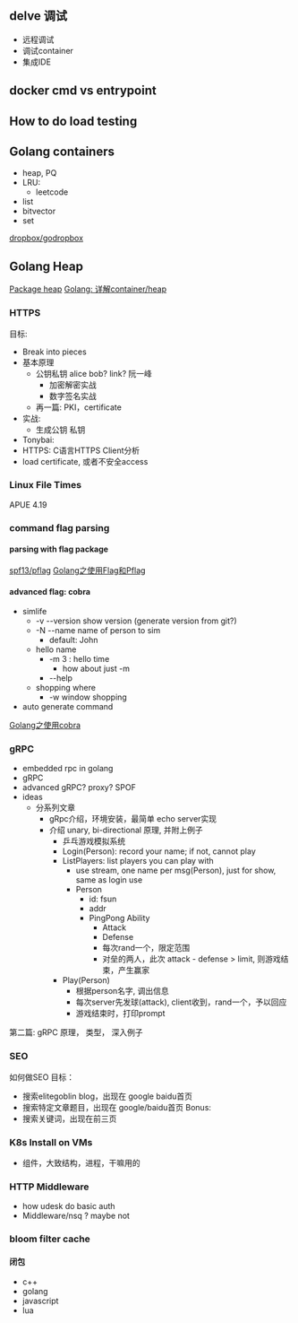 ## delve 调试

*  远程调试
*  调试container
*  集成IDE


## docker cmd vs entrypoint


## How to do load testing




## Golang containers

*  heap, PQ
*  LRU:
    -  leetcode
*  list
*  bitvector
*  set

[dropbox/godropbox](https://github.com/dropbox/godropbox/blob/master/container/set/set.go)


## Golang Heap



[Package heap](https://golang.org/pkg/container/heap/#Init)
[Golang: 详解container/heap](https://ieevee.com/tech/2018/01/29/go-heap.html)


### HTTPS

目标:
*  Break into pieces
*  基本原理
    -  公钥私钥 alice bob? link?  阮一峰
        +  加密解密实战
        +  数字签名实战
    -  再一篇: PKI，certificate
*  实战:
    -  生成公钥 私钥
*  Tonybai: 
*  HTTPS: C语言HTTPS Client分析
*  load certificate, 或者不安全access

### Linux File Times

APUE 4.19 


### command flag parsing

#### parsing with flag package

[spf13/pflag](https://github.com/spf13/pflag)
[Golang之使用Flag和Pflag](https://o-my-chenjian.com/2017/09/20/Using-Flag-And-Pflag-With-Golang/)

#### advanced flag: cobra

*  simlife
    -  -v --version show version (generate version from git?)
    -  -N --name name of person to sim
        +  default: John
    -  hello name 
        +  -m 3 : hello time
            *  how about just -m 
        +  --help
    -  shopping where
        +  -w window shopping
*  auto generate command

[Golang之使用cobra](https://o-my-chenjian.com/2017/09/20/Using-Cobra-With-Golang/)

### gRPC

*  embedded rpc in golang
*  gRPC
*  advanced gRPC? proxy? SPOF
*  ideas
    -  分系列文章
        +  gRpc介绍，环境安装，最简单 echo server实现
        +  介绍 unary, bi-directional 原理, 并附上例子
            *  乒乓游戏模拟系统
            *  Login(Person): record your name; if not, cannot play
            *  ListPlayers: list players you can play with
                -  use stream, one name per msg(Person), just for show, same as login use
                -  Person
                    +  id: fsun
                    +  addr
                    +  PingPong Ability
                        *  Attack
                        *  Defense
                        *  每次rand一个，限定范围
                        *  对垒的两人，此次 attack - defense > limit, 则游戏结束，产生赢家
            *  Play(Person)
                -  根据person名字, 调出信息
                -  每次server先发球(attack), client收到，rand一个，予以回应
                -  游戏结束时，打印prompt


第二篇:  gRPC 原理， 类型， 深入例子

### SEO

如何做SEO
目标：
*  搜索elitegoblin blog，出现在 google baidu首页
*  搜索特定文章题目，出现在 google/baidu首页
Bonus: 
*  搜索关键词，出现在前三页

### K8s Install on VMs

*  组件，大致结构，进程，干嘛用的


### HTTP Middleware

*  how udesk do basic auth
*  Middleware/nsq ? maybe not


### bloom filter cache


#### 闭包

*  c++
*  golang
*  javascript
*  lua




